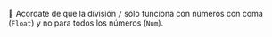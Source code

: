 :memo: Acordate de que la división `/` sólo funciona con números con coma (`Float`) y no para todos los números (`Num`). 
